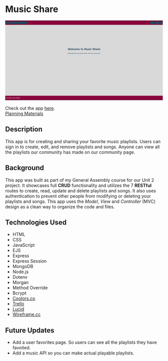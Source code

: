# Music Share

![Music Share](./assets/music-share.png)

Check out the app [here](https://music-playlist-share-71fd7ec0314e.herokuapp.com/).  
[Planning Materials](https://trello.com/b/XGdJ3INt/music-app)

## Description

This app is for creating and sharing your favorite music playlists. Users can sign in to create, edit, and remove playlists and songs. Anyone can view all the playlists our community has made on our community page.

## Background

This app was built as part of my General Assembly course for our Unit 2 project. It showcases full **CRUD** functionality and utilizes the 7 **RESTful** routes to create, read, update and delete playlists and songs. It also uses authentication to prevent other people from modifying or deleting your playlists and songs. This app uses the *Model*, *View* and *Controller* (MVC) design as a clean way to organize the code and files.

## Technologies Used

- HTML
- CSS
- JavaScript
- EJS
- Express
- Express Session
- MongoDB
- Node.js
- Dotenv
- Morgan
- Method Override
- Bcrypt
- [Coolors.co](https://coolors.co/)
- [Trello](https://trello.com/)
- [Lucid](https://lucid.co/)
- [Wireframe.cc](https://wireframe.cc/)

## Future Updates

- Add a user favorites page. So users can see all the playlists they have favoited.
- Add a music API so you can make actual playable playlists.